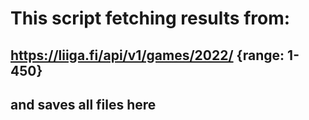 # This script fetching results from:
## https://liiga.fi/api/v1/games/2022/ {range: 1-450}
## and saves all files here

